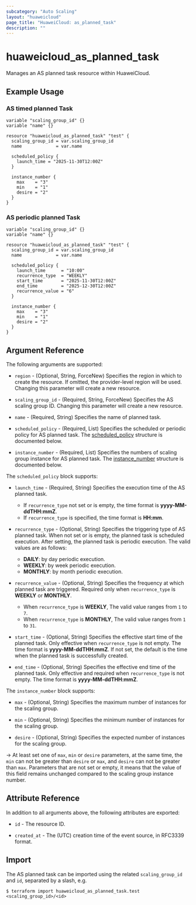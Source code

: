 ```yaml
---
subcategory: "Auto Scaling"
layout: "huaweicloud"
page_title: "HuaweiCloud: as_planned_task"
description: ""
---
```


# huaweicloud_as_planned_task

Manages an AS planned task resource within HuaweiCloud.

## Example Usage

### AS timed planned Task

```hcl
variable "scaling_group_id" {}
variable "name" {}

resource "huaweicloud_as_planned_task" "test" {
  scaling_group_id = var.scaling_group_id
  name             = var.name

  scheduled_policy {
    launch_time = "2025-11-30T12:00Z"
  }

  instance_number {
    max    = "3"
    min    = "1"
    desire = "2"
  }
}
```

### AS periodic planned Task

```hcl
variable "scaling_group_id" {}
variable "name" {}

resource "huaweicloud_as_planned_task" "test" {
  scaling_group_id = var.scaling_group_id
  name             = var.name

  scheduled_policy {
    launch_time      = "10:00"
    recurrence_type  = "WEEKLY"
    start_time       = "2025-11-30T12:00Z"
    end_time         = "2025-12-30T12:00Z"
    recurrence_value = "6"
  }

  instance_number {
    max    = "3"
    min    = "1"
    desire = "2"
  }
}
```

## Argument Reference

The following arguments are supported:

* `region` - (Optional, String, ForceNew) Specifies the region in which to create the resource.
  If omitted, the provider-level region will be used. Changing this parameter will create a new resource.

* `scaling_group_id` - (Required, String, ForceNew) Specifies the AS scaling group ID.
  Changing this parameter will create a new resource.

* `name` - (Required, String) Specifies the name of planned task.

* `scheduled_policy` - (Required, List) Specifies the scheduled or periodic policy for AS planned task.
  The [scheduled_policy](#AS_ScheduledPolicy) structure is documented below.

* `instance_number` - (Required, List) Specifies the numbers of scaling group instance for AS planned task.
  The [instance_number](#AS_InstanceNumber) structure is documented below.

<a name="AS_ScheduledPolicy"></a>
The `scheduled_policy` block supports:

* `launch_time` - (Required, String) Specifies the execution time of the AS planned task.
  + If `recurrence_type` not set or is empty, the time format is **yyyy-MM-ddTHH:mmZ**.
  + If `recurrence_type` is specified, the time format is **HH:mm**.

* `recurrence_type` - (Optional, String) Specifies the triggering type of AS planned task.
  When not set or is empty, the planned task is scheduled execution.
  After setting, the planned task is periodic execution. The valid values are as follows:
  + **DAILY**: by day periodic execution.
  + **WEEKLY**: by week periodic execution.
  + **MONTHLY**: by month periodic execution.

* `recurrence_value` - (Optional, String) Specifies the frequency at which planned task are triggered.
  Required only when `recurrence_type` is **WEEKLY** or **MONTHLY**.
  + When `recurrence_type` is **WEEKLY**, The valid value ranges from `1` to `7`.
  + When `recurrence_type` is **MONTHLY**, The valid value ranges from `1` to `31`.

* `start_time` - (Optional, String) Specifies the effective start time of the planned task.
  Only effective when `recurrence_type` is not empty.
  The time format is **yyyy-MM-ddTHH:mmZ**.
  If not set, the default is the time when the planned task is successfully created.

* `end_time` - (Optional, String) Specifies the effective end time of the planned task.
  Only effective and required when `recurrence_type` is not empty.
  The time format is **yyyy-MM-ddTHH:mmZ**.

<a name="AS_InstanceNumber"></a>
The `instance_number` block supports:

* `max` - (Optional, String) Specifies the maximum number of instances for the scaling group.

* `min` - (Optional, String) Specifies the minimum number of instances for the scaling group.

* `desire` - (Optional, String) Specifies the expected number of instances for the scaling group.

-> At least set one of `max`, `min` or `desire` parameters, at the same time, the `min` can not be
  greater than `desire` or `max`, and `desire` can not be greater than `max`. Parameters that are not set or empty,
  it means that the value of this field remains unchanged compared to the scaling group instance number.

## Attribute Reference

In addition to all arguments above, the following attributes are exported:

* `id` - The resource ID.

* `created_at` - The (UTC) creation time of the event source, in RFC3339 format.

## Import

The AS planned task can be imported using the related `scaling_group_id` and `id`, separated by a slash, e.g.

```shell
$ terraform import huaweicloud_as_planned_task.test <scaling_group_id>/<id>
```
